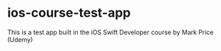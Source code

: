# ios-course-test-app
This is a test app built in the iOS Swift Developer course by Mark Price (Udemy)
